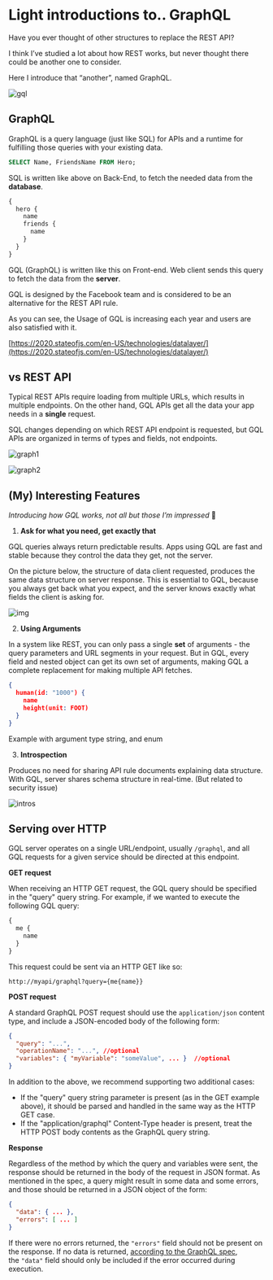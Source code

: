 # Light introductions to.. GraphQL

Have you ever thought of other structures to replace the REST API?

I think I’ve studied a lot about how REST works, but never thought there could be another one to consider.

Here I introduce that “another”, named GraphQL.

![gql](https://graphql.org/img/og-image.png)

## GraphQL

GraphQL is a query language (just like SQL) for APIs and a runtime for fulfilling those queries with your existing data. 

```sql
SELECT Name, FriendsName FROM Hero;
```

SQL is written like above on Back-End, to fetch the needed data from the **database**.

```graphql
{
  hero {
    name
    friends {
      name
    }
  }
}
```

GQL (GraphQL) is written like this on Front-end. Web client sends this query to fetch the data from the **server**.

GQL is designed by the Facebook team and is considered to be an alternative for the REST API rule.

As you can see, the Usage of GQL is increasing each year and users are also satisfied with it.

[https://2020.stateofjs.com/en-US/technologies/datalayer/](https://2020.stateofjs.com/en-US/technologies/datalayer/)

## vs REST API

Typical REST APIs require loading from multiple URLs, which results in multiple endpoints. On the other hand, GQL APIs get all the data your app needs in a **single** request. 

SQL changes depending on which REST API endpoint is requested, but GQL APIs are organized in terms of types and fields, not endpoints.

![graph1](http://tech.kakao.com/files/graphql-stack.png)

![graph2](http://tech.kakao.com/files/graphql-mobile-api.png)

## (My) Interesting Features

*Introducing how GQL works, not all but those I’m impressed* 🧐

1. **Ask for what you need, get exactly that**

GQL queries always return predictable results. Apps using GQL are fast and stable because they control the data they get, not the server.

On the picture below, the structure of data client requested, produces the same data structure on server response. This is essential to GQL, because you always get back what you expect, and the server knows exactly what fields the client is asking for.

![img](http://tech.kakao.com/files/graphql-example.png)

2. **Using Arguments**

In a system like REST, you can only pass a single **set** of arguments - the query parameters and URL segments in your request. But in GQL, every field and nested object can get its own set of arguments, making GQL a complete replacement for making multiple API fetches. 

```json
{
  human(id: "1000") {
    name
    height(unit: FOOT)
  }
}
```

Example with argument type string, and enum

3. **Introspection**

Produces no need for sharing API rule documents explaining data structure. With GQL, server shares schema structure in real-time. (But related to security issue)

![intros](http://tech.kakao.com/files/graphql-apollo-ide.png)

## Serving over HTTP

GQL server operates on a single URL/endpoint, usually `/graphql`, and all GQL requests for a given service should be directed at this endpoint.

**GET request**

When receiving an HTTP GET request, the GQL query should be specified in the "query" query string. For example, if we wanted to execute the following GQL query:

```graphql
{
  me {
    name
  }
}
```

This request could be sent via an HTTP GET like so:

```
http://myapi/graphql?query={me{name}}
```

**POST request**

A standard GraphQL POST request should use the `application/json` content type, and include a JSON-encoded body of the following form:

```json
{
  "query": "...",
  "operationName": "...", //optional
  "variables": { "myVariable": "someValue", ... }  //optional
}
```

In addition to the above, we recommend supporting two additional cases:

- If the "query" query string parameter is present (as in the GET example above), it should be parsed and handled in the same way as the HTTP GET case.
- If the "application/graphql" Content-Type header is present, treat the HTTP POST body contents as the GraphQL query string.

**Response**

Regardless of the method by which the query and variables were sent, the response should be returned in the body of the request in JSON format. As mentioned in the spec, a query might result in some data and some errors, and those should be returned in a JSON object of the form:

```json
{
  "data": { ... },
  "errors": [ ... ]
}
```

If there were no errors returned, the `"errors"` field should not be present on the response. If no data is returned, [according to the GraphQL spec](http://facebook.github.io/graphql/#sec-Data), the `"data"` field should only be included if the error occurred during execution.
